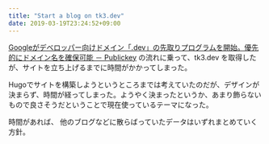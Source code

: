 ```yaml
---
title: "Start a blog on tk3.dev"
date: 2019-03-19T23:24:52+09:00
---
```


[Googleがデベロッパー向けドメイン「.dev」の先取りプログラムを開始。優先的にドメイン名を確保可能 － Publickey](https://www.publickey1.jp/blog/19/googledev.html) の流れに乗って、tk3.dev を取得したが、サイトを立ち上げるまでに時間がかかってしまった。

Hugoでサイトを構築しようというところまでは考えていたのだが、デザインが決まらず、時間が経ってしまった。ようやく決まったというか、あまり飾らないもので良さそうだということで現在使っているテーマになった。

時間があれば、 他のブログなどに散らばっていたデータはいずれまとめていく方針。

